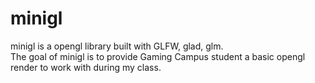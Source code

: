 # minigl

minigl is a opengl library built with GLFW, glad, glm.  
The goal of minigl is to provide Gaming Campus student a basic opengl render to work with during my class.
